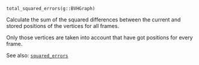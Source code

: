 ```
total_squared_errors(g::BVHGraph)
```

Calculate the sum of the squared differences between the current and stored positions  of the vertices for all frames.

Only those vertices are taken into account that have got positions for every frame.

See also: [`squared_errors`](@ref)

